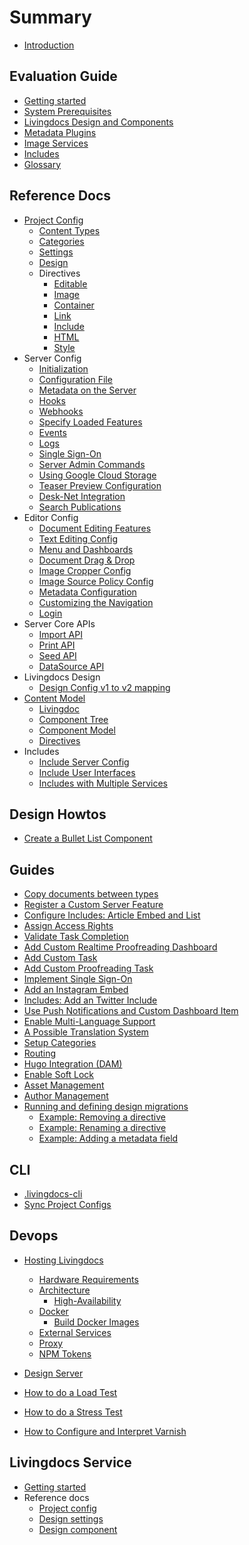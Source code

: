 # Summary
* [Introduction](./README.md)

## Evaluation Guide
* [Getting started](guides/getting_started.md)
* [System Prerequisites](guides/getting-started-with-local-development.md)
* [Livingdocs Design and Components](reference-docs/common-designs/create_designs.md)
* [Metadata Plugins](guides/metadata/metadata-examples.md)
* [Image Services](guides/image-services.md)
* [Includes](reference-docs/doc-includes/intro.md)
* [Glossary](./DICTIONARY.md)

## Reference Docs

* [Project Config](reference-docs/project-config/README.md)
  * [Content Types](reference-docs/project-config/content_types.md)
  * [Categories](reference-docs/project-config/categories.md)
  * [Settings](reference-docs/project-config/settings.md)
  * [Design](reference-docs/project-config/design.md)
  * Directives
    * [Editable](reference-docs/project-config/directives/editable.md)
    * [Image](reference-docs/project-config/directives/image.md)
    * [Container](reference-docs/project-config/directives/container.md)
    * [Link](reference-docs/project-config/directives/link.md)
    * [Include](reference-docs/project-config/directives/include.md)
    * [HTML](reference-docs/project-config/directives/html.md)
    * [Style](reference-docs/project-config/directives/style.md)
* Server Config
  * [Initialization](reference-docs/server-configuration/server-initalization.md)
  * [Configuration File](reference-docs/server-configuration/config.md)
  * [Metadata on the Server](reference-docs/server-configuration/metadata.md)
  * [Hooks](reference-docs/server-configuration/hooks.md)
  * [Webhooks](reference-docs/server-configuration/webhooks.md)
  * [Specify Loaded Features](reference-docs/server-configuration/stack.md)
  * [Events](reference-docs/server-configuration/events.md)
  * [Logs](reference-docs/server-configuration/logging.md)
  * [Single Sign-On](reference-docs/server-configuration/single_sign-on.md)
  * [Server Admin Commands](reference-docs/server-configuration/admin-commands.md)
  * [Using Google Cloud Storage](reference-docs/server-configuration/google-cloud-storage.md)
  * [Teaser Preview Configuration](reference-docs/server-configuration/teaser-preview-config.md)
  * [Desk-Net Integration](reference-docs/server-configuration/desknet-integration.md)
  * [Search Publications](reference-docs/server-configuration/publication-index.md)
* Editor Config
  * [Document Editing Features](reference-docs/editor-configuration/editing-features.md)
  * [Text Editing Config](reference-docs/editor-configuration/text-editing.md)
  * [Menu and Dashboards](reference-docs/editor-configuration/menu-and-dashboards.md)
  * [Document Drag & Drop](reference-docs/editor-configuration/document-drag-drop.md)
  * [Image Cropper Config](reference-docs/editor-configuration/image-cropping.md)
  * [Image Source Policy Config](reference-docs/editor-configuration/image-source-policy.md)
  * [Metadata Configuration](reference-docs/editor-configuration/metadata.md)
  * [Customizing the Navigation](reference-docs/editor-configuration/main-navigation.md)
  * [Login](reference-docs/editor-configuration/login.md)
* Server Core APIs
  * [Import API](reference-docs/server-api/import_api.md)
  * [Print API](reference-docs/server-api/print-api.md)
  * [Seed API](reference-docs/server-api/seed_api.md)
  * [DataSource API](reference-docs/server-api/data_source_api.md)
* Livingdocs Design
  * [Design Config v1 to v2 mapping](reference-docs/common-designs/design_config_v1_to_v2.md)
* [Content Model](reference-docs/common-livingdoc/README.md)
  * [Livingdoc](reference-docs/common-livingdoc/livingdoc.md)
  * [Component Tree](reference-docs/common-livingdoc/component_tree.md)
  * [Component Model](reference-docs/common-livingdoc/component_model.md)
  * [Directives](reference-docs/common-livingdoc/directives.md)
* Includes
  * [Include Server Config](reference-docs/doc-includes/server_customization.md)
  * [Include User Interfaces](reference-docs/doc-includes/editor_customization.md)
  * [Includes with Multiple Services](reference-docs/doc-includes/service_multiselect.md)

## Design Howtos

* [Create a Bullet List Component](reference-docs/common-designs/list_example.md)

## Guides

* [Copy documents between types](guides/document_copy.md)
* [Register a Custom Server Feature](guides/add_customizations.md)
* [Configure Includes: Article Embed and List](reference-docs/doc-includes/embed_and_list.md)
* [Assign Access Rights](guides/access_rights.md)
* [Validate Task Completion](guides/validate_tasks.md)
* [Add Custom Realtime Proofreading Dashboard](guides/add-custom-realtime-proofreading-dashboard.md)
* [Add Custom Task](guides/add-custom-task.md)
* [Add Custom Proofreading Task](guides/add-custom-proofreading-task.md)
* [Implement Single Sign-On](guides/github-login.md)
* [Add an Instagram Embed](guides/instagram_embed.md)
* [Includes: Add an Twitter Include](guides/twitter_include_embed.md)
* [Use Push Notifications and Custom Dashboard Item](guides/push_notifications.md)
* [Enable Multi-Language Support](guides/setup_multilanguage.md)
* [A Possible Translation System](guides/translations_example.md)
* [Setup Categories](guides/activate-categories.md)
* [Routing](guides/routing-system.md)
* [Hugo Integration (DAM)](guides/hugo-dnd.md)
* [Enable Soft Lock](guides/enable-soft-lock.md)
* [Asset Management](guides/asset-management.md)
* [Author Management](guides/prefill-author.md)
* [Running and defining design migrations](guides/document-migrations/migrations.md)
  * [Example: Removing a directive](guides/document-migrations/examples/remove_directive.md)
  * [Example: Renaming a directive](guides/document-migrations/examples/rename_directive.md)
  * [Example: Adding a metadata field](guides/document-migrations/examples/add_metadata_field.md)


## CLI

* [.livingdocs-cli](livingdocs-cli/cli-dotfile.md)
* [Sync Project Configs](livingdocs-cli/sync-configs.md)

## Devops

* [Hosting Livingdocs](devops/self-hosting.md)

  * [Hardware Requirements](devops/hardware-requirements.md)
  * [Architecture](devops/high-availability/README.md)
    * [High-Availability](devops/high-availability/high-availability-setup.md)
  * [Docker](devops/docker/README.md)
    * [Build Docker Images](devops/docker/build-docker-images.md)
  * [External Services](devops/external-services.md)
  * [Proxy](devops/proxy.md)
  * [NPM Tokens](devops/npm/access-private-npm-modules.md)

* [Design Server](reference-docs/server-configuration/design-servers.md)
* [How to do a Load Test](reference-docs/maintenance/how-to-do-a-load-test.md)
* [How to do a Stress Test](https://github.com/DaRaFF/stress-test-example#how-to-make-a-simple-stress-test)
* [How to Configure and Interpret Varnish](reference-docs/maintenance/how-to-varnish.md)


## Livingdocs Service
* [Getting started](service/getting_started.md)
* Reference docs
  * [Project config](service/project_config.md)
  * [Design settings](service/design_settings_config.md)
  * [Design component](service/design_component_settings_config.md)

<!-- ## Livingdocs core development

* Editor
  * [Styleguide](reference-docs/editor-styleguide/styleguide.md)
* Framework
  * [Browser API](reference-docs/common-livingdoc/browser_api.md) -->
